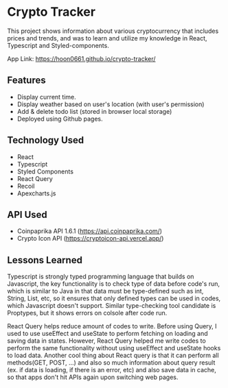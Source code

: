 # Crypto Tracker

This project shows information about various cryptocurrency that includes prices and trends, and was to learn and utilize my knowledge in React, Typescript and Styled-components.

App Link: https://hoon0661.github.io/crypto-tracker/

## Features

- Display current time.
- Display weather based on user's location (with user's permission)
- Add & delete todo list (stored in browser local storage)
- Deployed using Github pages.

## Technology Used

- React
- Typescript
- Styled Components
- React Query
- Recoil
- Apexcharts.js

## API Used

- Coinpaprika API 1.6.1 (https://api.coinpaprika.com/)
- Crypto Icon API (https://cryptoicon-api.vercel.app/)

## Lessons Learned

Typescript is strongly typed programming language that builds on Javascript, the key functionality is to check type of data before code's run, which is similar to Java in that data must be type-defined such as int, String, List, etc, so it ensures that only defined types can be used in codes, which Javascript doesn't support. Similar type-checking tool candidate is Proptypes, but it shows errors on colsole after code run.

React Query helps reduce amount of codes to write. Before using Query, I used to use useEffect and useState to perform fetching on loading and saving data in states. However, React Query helped me write codes to perform the same functionality without using useEffect and useState hooks to load data. Another cool thing about React query is that it can perform all methods(GET, POST, ...) and also so much information about query result (ex. if data is loading, if there is an error, etc) and also save data in cache, so that apps don't hit APIs again upon switching web pages.

 
